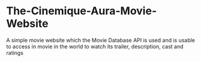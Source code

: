 # The-Cinemique-Aura-Movie-Website
A simple movie website which the Movie Database API is used and is usable to access in movie in the world to watch its trailer, description, cast and ratings
